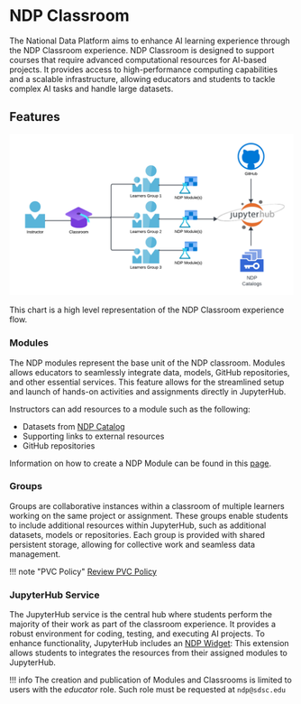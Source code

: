 # NDP Classroom

The National Data Platform aims to enhance AI learning experience through the NDP Classroom experience. NDP Classroom is designed to support courses that require advanced computational resources for AI-based projects. It provides access to high-performance computing capabilities and a scalable infrastructure, allowing educators and students to tackle complex AI tasks and handle large datasets.

## Features

<img src="images/classroom-flow.png">

This chart is a high level representation of the NDP Classroom experience flow. 

### **Modules**

The NDP modules represent the base unit of the NDP classroom. Modules allows educators to seamlessly integrate data, models, GitHub repositories, and other essential services. This feature allows for the streamlined setup and launch of hands-on activities and assignments directly in JupyterHub. 

Instructors can add resources to a module such as the following:

- Datasets from [NDP Catalog](https://nationaldataplatform.org/ckandata)
- Supporting links to external resources
- GitHub repositories

Information on how to create a NDP Module can be found in this [page](../ndp-modules/module-tutorial.md).

### **Groups**

Groups are collaborative instances within a classroom of multiple learners working on the same project or assignment. These groups enable students to include additional resources within JupyterHub, such as additional datasets, models or repositories. Each group is provided with shared persistent storage, allowing for collective work and seamless data management. 

!!! note "PVC Policy"
    [Review PVC Policy](../policies/pvc-policy.md)

### **JupyterHub Service**

The JupyterHub service is the central hub where students perform the majority of their work as part of the classroom experience. It provides a robust environment for coding, testing, and executing AI projects. To enhance functionality, JupyterHub includes an [NDP Widget](../jupyter/widget.md): This extension allows students to integrates the resources from their assigned modules to JupyterHub.

!!! info
    The creation and publication of Modules and Classrooms is limited to users with the *educator* role. Such role must be requested at `ndp@sdsc.edu`